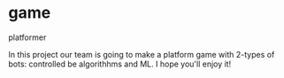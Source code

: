 # game
platformer


In this project our team is going to make a platform game with 2-types of bots: controlled be algorithhms and ML. I hope you'll enjoy it!
